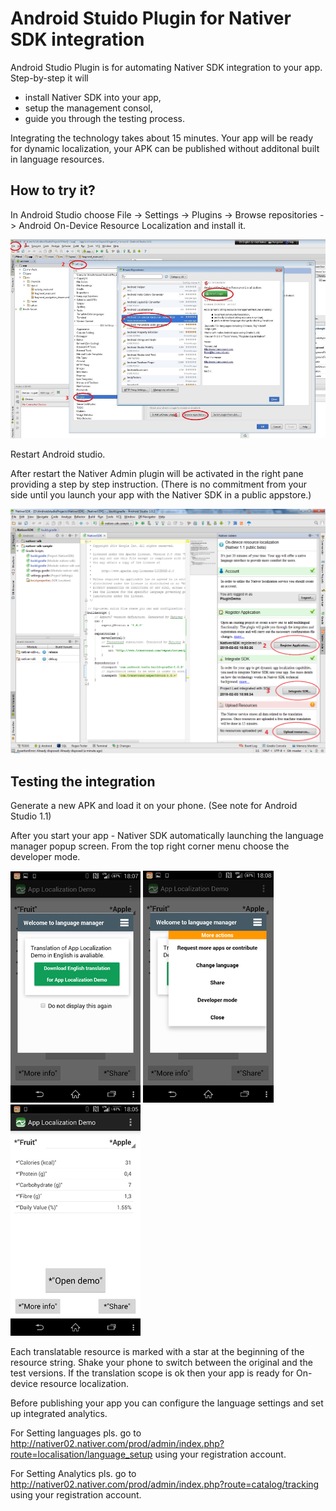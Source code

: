 Android Stuido Plugin for Nativer SDK integration
=================================================

Android Studio Plugin is for automating Nativer SDK integration to your app. Step-by-step it will 
- install Nativer SDK into your app,
- setup the management consol,
- guide you through the testing process.

Integrating the technology takes about 15 minutes. Your app will be ready for dynamic localization, your APK can be published without additonal built in language resources. 

How to try it?
------------
In Android Studio choose File -> Settings -> Plugins -> Browse repositories -> Android On-Device Resource Localization and install it. 

![](./doc/images/1_install_plugin.png)

Restart Android studio.

After restart the Nativer Admin plugin will be activated in the right pane providing a step by step instruction. (There is no commitment from your side until you launch your app with the Nativer SDK in a public appstore.) 

![](./doc/images/4_register_new_account_2.png)

Testing the integration
------------
Generate a new APK and load it on your phone. (See note for Android Studio 1.1)

After you start your app - Nativer SDK automatically launching the language manager popup screen. From the top right corner menu choose the developer mode.

![](./doc/images/6_welcome_ui.png)
![](./doc/images/7_welcome_ui_2.png)
![](./doc/images/8_pseudo_translation.png)

Each translatable resource is marked with a star at the beginning of the resource string. Shake your phone to switch between the original and the test versions. If the translation scope is ok then your app is ready for On-device resource localization. 

Before publishing your app you can configure the language settings and set up integrated analytics. 

For Setting languages pls. go to http://nativer02.nativer.com/prod/admin/index.php?route=localisation/language_setup  using your registration account.

For Setting Analytics pls. go to http://nativer02.nativer.com/prod/admin/index.php?route=catalog/tracking using your registration account.
